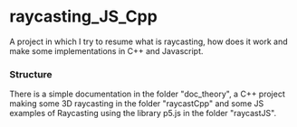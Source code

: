 # raycasting_JS_Cpp
A project in which I try to resume what is raycasting, how does it work and make some implementations in C++ and Javascript.

### Structure
There is a simple documentation in the folder "doc_theory", a C++ project making some 3D raycasting in the folder "raycastCpp" and some JS examples of Raycasting using the library p5.js in the folder "raycastJS".
